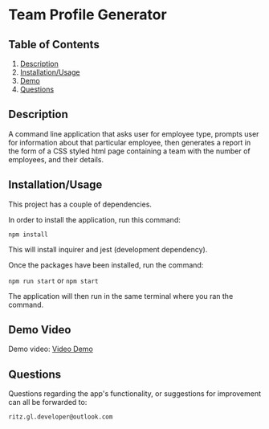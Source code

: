# Team Profile Generator

## Table of Contents

1. [Description](#description)
3. [Installation/Usage](#installation/usage)
3. [Demo](#demo)
4. [Questions](#questions)

## Description

A command line application that asks user for employee type, prompts user for information about that particular employee, then generates a report in the form of a CSS styled html page containing a team with the number of employees, and their details. 

## Installation/Usage

This project has a couple of dependencies. 

In order to install the application, run this command: 

`npm install`

This will install inquirer and jest (development dependency).

Once the packages have been installed, run the command: 

`npm run start` or `npm start`

The application will then run in the same terminal where you ran the command.

## Demo Video

Demo video: [Video Demo](https://drive.google.com/file/d/1-8V2gHvoY6accu90jAKeDhjwpMGnFBob/view?usp=sharing)

## Questions

Questions regarding the app's functionality, or suggestions for improvement can all be forwarded to: 

`ritz.gl.developer@outlook.com`